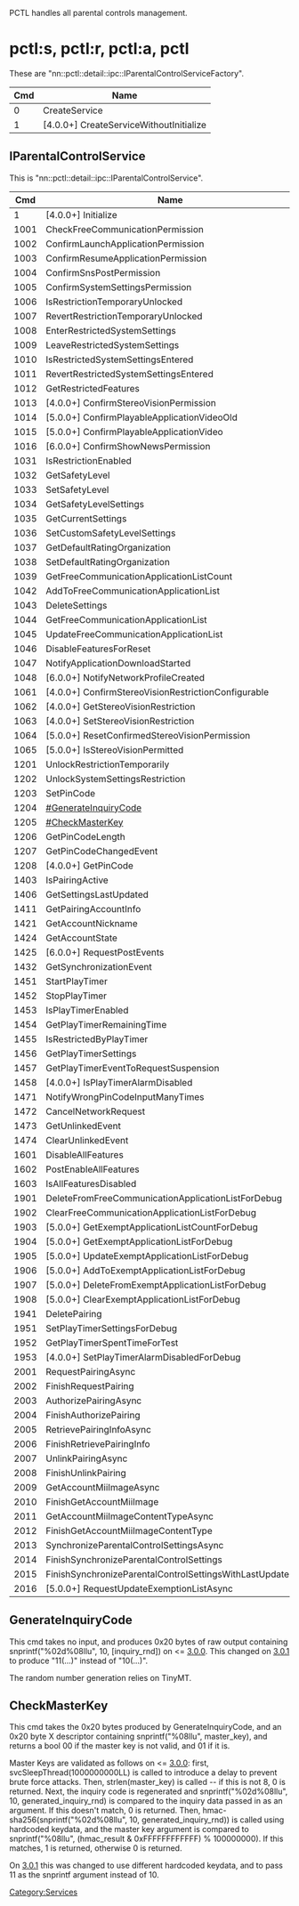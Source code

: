 PCTL handles all parental controls management.

# pctl:s, pctl:r, pctl:a, pctl

These are "nn::pctl::detail::ipc::IParentalControlServiceFactory".

| Cmd | Name                                      |
| --- | ----------------------------------------- |
| 0   | CreateService                             |
| 1   | \[4.0.0+\] CreateServiceWithoutInitialize |

## IParentalControlService

This is "nn::pctl::detail::ipc::IParentalControlService".

| Cmd  | Name                                                     |
| ---- | -------------------------------------------------------- |
| 1    | \[4.0.0+\] Initialize                                    |
| 1001 | CheckFreeCommunicationPermission                         |
| 1002 | ConfirmLaunchApplicationPermission                       |
| 1003 | ConfirmResumeApplicationPermission                       |
| 1004 | ConfirmSnsPostPermission                                 |
| 1005 | ConfirmSystemSettingsPermission                          |
| 1006 | IsRestrictionTemporaryUnlocked                           |
| 1007 | RevertRestrictionTemporaryUnlocked                       |
| 1008 | EnterRestrictedSystemSettings                            |
| 1009 | LeaveRestrictedSystemSettings                            |
| 1010 | IsRestrictedSystemSettingsEntered                        |
| 1011 | RevertRestrictedSystemSettingsEntered                    |
| 1012 | GetRestrictedFeatures                                    |
| 1013 | \[4.0.0+\] ConfirmStereoVisionPermission                 |
| 1014 | \[5.0.0+\] ConfirmPlayableApplicationVideoOld            |
| 1015 | \[5.0.0+\] ConfirmPlayableApplicationVideo               |
| 1016 | \[6.0.0+\] ConfirmShowNewsPermission                     |
| 1031 | IsRestrictionEnabled                                     |
| 1032 | GetSafetyLevel                                           |
| 1033 | SetSafetyLevel                                           |
| 1034 | GetSafetyLevelSettings                                   |
| 1035 | GetCurrentSettings                                       |
| 1036 | SetCustomSafetyLevelSettings                             |
| 1037 | GetDefaultRatingOrganization                             |
| 1038 | SetDefaultRatingOrganization                             |
| 1039 | GetFreeCommunicationApplicationListCount                 |
| 1042 | AddToFreeCommunicationApplicationList                    |
| 1043 | DeleteSettings                                           |
| 1044 | GetFreeCommunicationApplicationList                      |
| 1045 | UpdateFreeCommunicationApplicationList                   |
| 1046 | DisableFeaturesForReset                                  |
| 1047 | NotifyApplicationDownloadStarted                         |
| 1048 | \[6.0.0+\] NotifyNetworkProfileCreated                   |
| 1061 | \[4.0.0+\] ConfirmStereoVisionRestrictionConfigurable    |
| 1062 | \[4.0.0+\] GetStereoVisionRestriction                    |
| 1063 | \[4.0.0+\] SetStereoVisionRestriction                    |
| 1064 | \[5.0.0+\] ResetConfirmedStereoVisionPermission          |
| 1065 | \[5.0.0+\] IsStereoVisionPermitted                       |
| 1201 | UnlockRestrictionTemporarily                             |
| 1202 | UnlockSystemSettingsRestriction                          |
| 1203 | SetPinCode                                               |
| 1204 | [\#GenerateInquiryCode](#GenerateInquiryCode "wikilink") |
| 1205 | [\#CheckMasterKey](#CheckMasterKey "wikilink")           |
| 1206 | GetPinCodeLength                                         |
| 1207 | GetPinCodeChangedEvent                                   |
| 1208 | \[4.0.0+\] GetPinCode                                    |
| 1403 | IsPairingActive                                          |
| 1406 | GetSettingsLastUpdated                                   |
| 1411 | GetPairingAccountInfo                                    |
| 1421 | GetAccountNickname                                       |
| 1424 | GetAccountState                                          |
| 1425 | \[6.0.0+\] RequestPostEvents                             |
| 1432 | GetSynchronizationEvent                                  |
| 1451 | StartPlayTimer                                           |
| 1452 | StopPlayTimer                                            |
| 1453 | IsPlayTimerEnabled                                       |
| 1454 | GetPlayTimerRemainingTime                                |
| 1455 | IsRestrictedByPlayTimer                                  |
| 1456 | GetPlayTimerSettings                                     |
| 1457 | GetPlayTimerEventToRequestSuspension                     |
| 1458 | \[4.0.0+\] IsPlayTimerAlarmDisabled                      |
| 1471 | NotifyWrongPinCodeInputManyTimes                         |
| 1472 | CancelNetworkRequest                                     |
| 1473 | GetUnlinkedEvent                                         |
| 1474 | ClearUnlinkedEvent                                       |
| 1601 | DisableAllFeatures                                       |
| 1602 | PostEnableAllFeatures                                    |
| 1603 | IsAllFeaturesDisabled                                    |
| 1901 | DeleteFromFreeCommunicationApplicationListForDebug       |
| 1902 | ClearFreeCommunicationApplicationListForDebug            |
| 1903 | \[5.0.0+\] GetExemptApplicationListCountForDebug         |
| 1904 | \[5.0.0+\] GetExemptApplicationListForDebug              |
| 1905 | \[5.0.0+\] UpdateExemptApplicationListForDebug           |
| 1906 | \[5.0.0+\] AddToExemptApplicationListForDebug            |
| 1907 | \[5.0.0+\] DeleteFromExemptApplicationListForDebug       |
| 1908 | \[5.0.0+\] ClearExemptApplicationListForDebug            |
| 1941 | DeletePairing                                            |
| 1951 | SetPlayTimerSettingsForDebug                             |
| 1952 | GetPlayTimerSpentTimeForTest                             |
| 1953 | \[4.0.0+\] SetPlayTimerAlarmDisabledForDebug             |
| 2001 | RequestPairingAsync                                      |
| 2002 | FinishRequestPairing                                     |
| 2003 | AuthorizePairingAsync                                    |
| 2004 | FinishAuthorizePairing                                   |
| 2005 | RetrievePairingInfoAsync                                 |
| 2006 | FinishRetrievePairingInfo                                |
| 2007 | UnlinkPairingAsync                                       |
| 2008 | FinishUnlinkPairing                                      |
| 2009 | GetAccountMiiImageAsync                                  |
| 2010 | FinishGetAccountMiiImage                                 |
| 2011 | GetAccountMiiImageContentTypeAsync                       |
| 2012 | FinishGetAccountMiiImageContentType                      |
| 2013 | SynchronizeParentalControlSettingsAsync                  |
| 2014 | FinishSynchronizeParentalControlSettings                 |
| 2015 | FinishSynchronizeParentalControlSettingsWithLastUpdated  |
| 2016 | \[5.0.0+\] RequestUpdateExemptionListAsync               |

## GenerateInquiryCode

This cmd takes no input, and produces 0x20 bytes of raw output
containing snprintf("%02d%08llu", 10, \[inquiry\_rnd\]) on \<=
[3.0.0](3.0.0.md "wikilink"). This changed on
[3.0.1](3.0.1.md "wikilink") to produce "11(...)" instead of "10(...)".

The random number generation relies on TinyMT.

## CheckMasterKey

This cmd takes the 0x20 bytes produced by GenerateInquiryCode, and an
0x20 byte X descriptor containing snprintf("%08llu", master\_key), and
returns a bool 00 if the master key is not valid, and 01 if it is.

Master Keys are validated as follows on \<=
[3.0.0](3.0.0.md "wikilink"): first, svcSleepThread(1000000000LL) is
called to introduce a delay to prevent brute force attacks. Then,
strlen(master\_key) is called -- if this is not 8, 0 is returned. Next,
the inquiry code is regenerated and snprintf("%02d%08llu", 10,
generated\_inquiry\_rnd) is compared to the inquiry data passed in as an
argument. If this doesn't match, 0 is returned. Then,
hmac-sha256(snprintf("%02d%08llu", 10, generated\_inquiry\_rnd)) is
called using hardcoded keydata, and the master key argument is compared
to snprintf("%08llu", (hmac\_result & 0xFFFFFFFFFFFF) % 100000000). If
this matches, 1 is returned, otherwise 0 is returned.

On [3.0.1](3.0.1.md "wikilink") this was changed to use different
hardcoded keydata, and to pass 11 as the snprintf argument instead of
10.

[Category:Services](Category:Services "wikilink")
